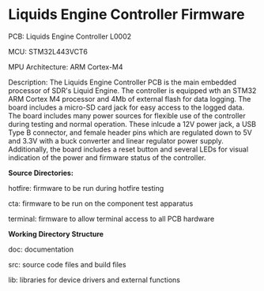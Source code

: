 <h1>Liquids Engine Controller Firmware</h1>

<p>PCB: Liquids Engine Controller L0002</p>
<p>MCU: STM32L443VCT6 </p>
<p>MPU Architecture: ARM Cortex-M4</p>

<p>Description: The Liquids Engine Controller PCB is the main embedded processor of SDR's Liquid Engine. The controller is 
equipped wth an STM32 ARM Cortex M4 processor and 4Mb of external flash for data logging. The board includes a 
micro-SD card jack for easy access to the logged data. The board includes many power sources for flexible use of the 
controller during testing and normal operation. These inlcude a 12V power jack, a USB Type B connector, and female 
header pins which are regulated down to 5V and 3.3V with a buck converter and linear regulator power supply. 
Additionally, the board includes a reset button and several LEDs for visual indication of the power and firmware status 
of the controller. </p>

<p><b>Source Directories:</b></p>
<p>
hotfire: firmware to be run during hotfire testing

cta: firmware to be run on the component test apparatus

terminal: firmware to allow terminal access to all PCB hardware 
</p>

<p><b>Working Directory Structure</b></p>

<p>
doc: documentation

src: source code files and build files

lib: libraries for device drivers and external functions
</p>
